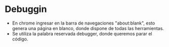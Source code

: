 # Debuggin

* En chrome ingresar en la barra de navegaciones "about:blank", esto genera una página en blanco, donde dispone de todas las herramientas.
* Se utiliza la palabra reservada debugger, donde queremos parar el código.


